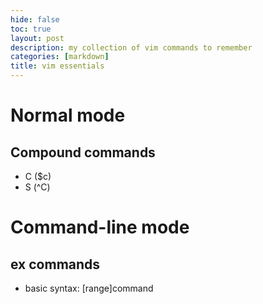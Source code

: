 ```yaml
---
hide: false
toc: true
layout: post
description: my collection of vim commands to remember
categories: [markdown]
title: vim essentials
---
```


# Normal mode

## Compound commands

- C ($c)
- S (^C)





# Command-line mode

## ex commands

- basic syntax: [range]command


